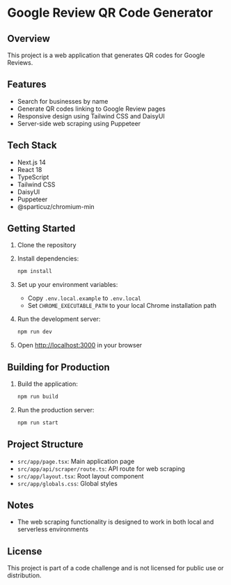 # Google Review QR Code Generator

## Overview

This project is a web application that generates QR codes for Google Reviews.

## Features

- Search for businesses by name
- Generate QR codes linking to Google Review pages
- Responsive design using Tailwind CSS and DaisyUI
- Server-side web scraping using Puppeteer

## Tech Stack

- Next.js 14
- React 18
- TypeScript
- Tailwind CSS
- DaisyUI
- Puppeteer
- @sparticuz/chromium-min

## Getting Started

1. Clone the repository
2. Install dependencies:

   ```sh
   npm install
   ```

3. Set up your environment variables:
   - Copy `.env.local.example` to `.env.local`
   - Set `CHROME_EXECUTABLE_PATH` to your local Chrome installation path
4. Run the development server:

   ```sh
   npm run dev
   ```

5. Open [http://localhost:3000](http://localhost:3000) in your browser

## Building for Production

1. Build the application:

   ```sh
   npm run build
   ```

2. Run the production server:

   ```sh
   npm run start
   ```

## Project Structure

- `src/app/page.tsx`: Main application page
- `src/app/api/scraper/route.ts`: API route for web scraping
- `src/app/layout.tsx`: Root layout component
- `src/app/globals.css`: Global styles

## Notes

- The web scraping functionality is designed to work in both local and
  serverless environments

## License

This project is part of a code challenge and is not licensed for public use or
distribution.
